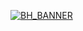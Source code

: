 <a href="https://bisecthosting.com/PixelDream" target="_blank">![BH_BANNER](https://bisecthosting.com/images/CF/Fallen_Realms/BH_FR_promo.webp)</a>
